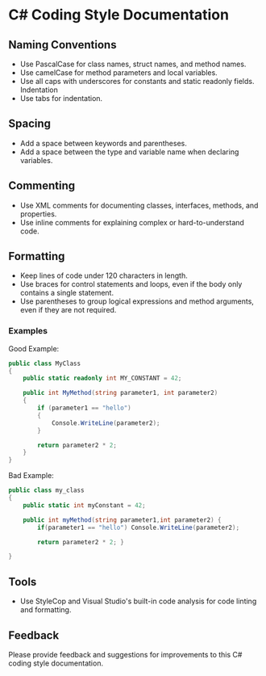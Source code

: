 # C# Coding Style Documentation
## Naming Conventions
* Use PascalCase for class names, struct names, and method names.
* Use camelCase for method parameters and local variables.
* Use all caps with underscores for constants and static readonly fields.
Indentation
* Use tabs for indentation.
## Spacing
* Add a space between keywords and parentheses.
* Add a space between the type and variable name when declaring variables.
## Commenting
* Use XML comments for documenting classes, interfaces, methods, and properties.
* Use inline comments for explaining complex or hard-to-understand code.
## Formatting
* Keep lines of code under 120 characters in length.
* Use braces for control statements and loops, even if the body only contains a single statement.
* Use parentheses to group logical expressions and method arguments, even if they are not required.

### Examples
Good Example:
```csharp
public class MyClass
{
    public static readonly int MY_CONSTANT = 42;

    public int MyMethod(string parameter1, int parameter2)
    {
        if (parameter1 == "hello")
        {
            Console.WriteLine(parameter2);
        }

        return parameter2 * 2;
    }
}
```

Bad Example:
```csharp
public class my_class
{
    public static int myConstant = 42;

    public int myMethod(string parameter1,int parameter2) {
        if(parameter1 == "hello") Console.WriteLine(parameter2);

        return parameter2 * 2; }

}
```

## Tools
* Use StyleCop and Visual Studio's built-in code analysis for code linting and formatting.
## Feedback
Please provide feedback and suggestions for improvements to this C# coding style documentation.